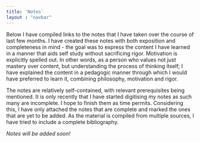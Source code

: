 ```yaml
---
title: 'Notes'
layout : "navbar"
---
```


Below I have compiled links to the notes that I have taken over the course of last few months. I have created these notes with both exposition and completeness in mind - the goal was to express the content I have learned in a manner that aids self study without sacrificing rigor. Motivation is explicitly spelled out. In other words, as a person who values not just mastery over content, but understanding the process of thinking itself; I have explained the content in a pedagogic manner through which I would have preferred to learn it, combining philosophy, motivation and rigor. 

The notes are relatively self-contained, with relevant prerequisites being mentioned. It is only recently that I have started digitising my notes as such many are incomplete. I hope to finish them as time permits. Considering this, I have only attached the notes that are complete and marked the ones that are yet to be added. As the material is compiled from multiple sources, I have tried to include a complete bibliography.  

*Notes will be added soon!*